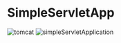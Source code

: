 # SimpleServletApp
![tomcat](https://user-images.githubusercontent.com/58922055/118345179-812f7100-b53b-11eb-8964-48b178259425.PNG)
![simpleServletApplication](https://user-images.githubusercontent.com/58922055/118345180-87255200-b53b-11eb-8fff-978450add356.PNG)

